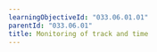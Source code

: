 ```yaml
---
learningObjectiveId: "033.06.01.01"
parentId: "033.06.01"
title: Monitoring of track and time
---
```

